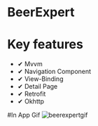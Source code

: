 # BeerExpert

# Key features
 
 * ✔ Mvvm
 * ✔ Navigation Component
 * ✔ View-Binding
 * ✔ Detail Page
 * ✔ Retrofit
 * ✔ Okhttp

#In App Gif
![beerexpertgif](https://user-images.githubusercontent.com/37241744/163055563-b81ee06d-d0e7-4896-9219-f8c8052359a5.gif)

 

